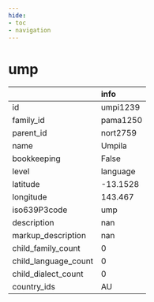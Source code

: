 ```yaml
---
hide:
- toc
- navigation
---
```

# ump
|                      | info     |
|:---------------------|:---------|
| id                   | umpi1239 |
| family_id            | pama1250 |
| parent_id            | nort2759 |
| name                 | Umpila   |
| bookkeeping          | False    |
| level                | language |
| latitude             | -13.1528 |
| longitude            | 143.467  |
| iso639P3code         | ump      |
| description          | nan      |
| markup_description   | nan      |
| child_family_count   | 0        |
| child_language_count | 0        |
| child_dialect_count  | 0        |
| country_ids          | AU       |